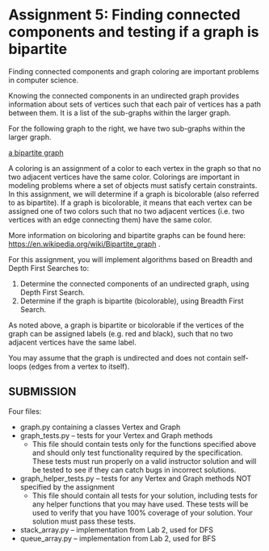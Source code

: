 # Assignment 5: Finding connected components and testing if a graph is bipartite

Finding connected components and graph coloring are important problems
in computer science.

Knowing the connected components in an undirected graph provides
information about sets of vertices such that each pair of vertices has a
path between them. It is a list of the sub-graphs within the larger
graph.


For the following graph to the right, we have two sub-graphs within the
larger graph.

[a bipartite graph](./graph.png)

A coloring is an assignment of a color to each vertex in the graph so
that no two adjacent vertices have the same color.  Colorings are
important in modeling problems where a set of objects must satisfy
certain constraints. In this assignment, we will determine if a graph is
bicolorable (also referred to as bipartite). If a graph is bicolorable,
it means that each vertex can be assigned one of two colors such that no
two adjacent vertices (i.e. two vertices with an edge connecting them)
have the same color.

More information on bicoloring and bipartite graphs can be found here:
https://en.wikipedia.org/wiki/Bipartite_graph .

For this assignment, you will implement algorithms based on Breadth and
Depth First Searches to:

1. Determine the connected components of an undirected graph, using
   Depth First Search.
1. Determine if the graph is bipartite (bicolorable), using Breadth
   First Search.

As noted above, a graph is bipartite or bicolorable if the vertices of
the graph can be assigned labels (e.g. red and black), such that no two
adjacent vertices have the same label.

You may assume that the graph is undirected and does not contain
self-loops (edges from a vertex to itself).

## SUBMISSION

Four files:

* graph.py containing a classes Vertex and Graph 
* graph_tests.py – tests for your Vertex and Graph methods
  * This file should contain tests only for the functions specified
    above and should only test functionality required by the
    specification.  These tests must run properly on a valid instructor
    solution and will be tested to see if they can catch bugs in
    incorrect solutions.
* graph_helper_tests.py – tests for any Vertex and Graph methods NOT
  specified by the assignment
  * This file should contain all tests for your solution, including
    tests for any helper functions that you may have used.  These tests
    will be used to verify that you have 100% coverage of your solution.
    Your solution must pass these tests.
* stack_array.py – implementation from Lab 2, used for DFS
* queue_array.py – implementation from Lab 2, used for BFS
	
